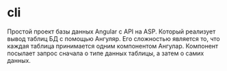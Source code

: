 # cli

Простой проект базы данных Angular с API на ASP. Который реализует вывод таблиц БД с помощью Ангуляр. 
Его сложностью является то, что каждая таблица принимается одним компонентом Ангулар.
Компонент посылает запрос сначала о типе данных таблицы, а затем о самих данных.
